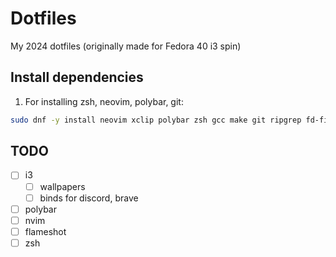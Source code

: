 # Dotfiles
My 2024 dotfiles (originally made for Fedora 40 i3 spin)

## Install dependencies
1. For installing zsh, neovim, polybar, git:
```sh
sudo dnf -y install neovim xclip polybar zsh gcc make git ripgrep fd-find unzip ne
```

## TODO
- [ ] i3
    - [ ] wallpapers
    - [ ] binds for discord, brave
- [ ] polybar
- [ ] nvim
- [ ] flameshot
- [ ] zsh
